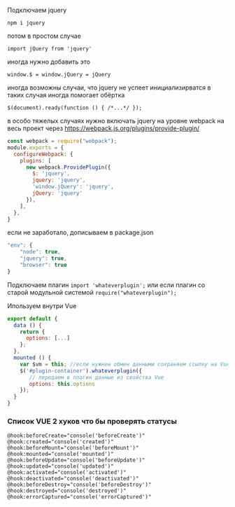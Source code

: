 Подключаем jquery
```
npm i jquery
```

потом в простом случае
```
import jQuery from 'jquery'
```

иногда нужно добавить это
```
window.$ = window.jQuery = jQuery
``` 

иногда возможны случаи, что jquery не успеет инициализирватся
в таких случая иногда помогает обёртка
```
$(document).ready(function () { /*...*/ });
```

в особо тяжелых случаях нужно включать jquery на уровне webpack на весь проект
через https://webpack.js.org/plugins/provide-plugin/
```js
const webpack = require("webpack");
module.exports = {
  configureWebpack: {
    plugins: [
      new webpack.ProvidePlugin({
        $: 'jquery',
        jquery: 'jquery',
        'window.jQuery': 'jquery',
        jQuery: 'jquery'
      }),
    ],
  },
}
```
если не заработало, дописываем в package.json
```js
"env": {
    "node": true,
    "jquery": true,
    "browser": true
}
```

Подключаем плагин
`import 'whateverplugin';`
или если плагин со старой модульной системой
`require("whateverplugin");`

Ипользуем внутри Vue
```js
export default {
  data () {
    return {
      options: [...]
    };
  },
  mounted () {
    var $vm = this; //если нужнен обмен данными сохраняем ссылку на Vue
    $('#plugin-container').whateverplugin({
       // передаем в плагин данные из свойства Vue
       options: this.options
    });
  }
}
```

### Список VUE 2 хуков что бы проверять статусы
```
@hook:beforeCreate="console('beforeCreate')"
@hook:created="console('created')"
@hook:beforeMount="console('beforeMount')"
@hook:mounted="console('mounted')"
@hook:beforeUpdate="console('beforeUpdate')"
@hook:updated="console('updated')"
@hook:activated="console('activated')"
@hook:deactivated="console('deactivated')"
@hook:beforeDestroy="console('beforeDestroy')"
@hook:destroyed="console('destroyed')"
@hook:errorCaptured="console('errorCaptured')"
```
